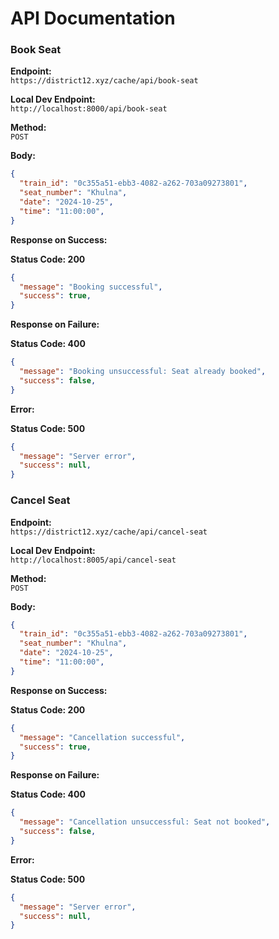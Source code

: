 # API Documentation

### Book Seat
**Endpoint:**  
`https://district12.xyz/cache/api/book-seat`

**Local Dev Endpoint:**  
`http://localhost:8000/api/book-seat`

**Method:**  
`POST`

**Body:**
```json
{
  "train_id": "0c355a51-ebb3-4082-a262-703a09273801",
  "seat_number": "Khulna",
  "date": "2024-10-25",
  "time": "11:00:00",
}
```

**Response on Success:**

**Status Code: 200**
```json
{
  "message": "Booking successful",
  "success": true,
}
```

**Response on Failure:**

**Status Code: 400**
```json
{
  "message": "Booking unsuccessful: Seat already booked",
  "success": false,
}
```

**Error:**

**Status Code: 500**
```json
{
  "message": "Server error",
  "success": null,
}
```


### Cancel Seat
**Endpoint:**  
`https://district12.xyz/cache/api/cancel-seat`

**Local Dev Endpoint:**  
`http://localhost:8005/api/cancel-seat`

**Method:**  
`POST`

**Body:**
```json
{
  "train_id": "0c355a51-ebb3-4082-a262-703a09273801",
  "seat_number": "Khulna",
  "date": "2024-10-25",
  "time": "11:00:00",
}
```

**Response on Success:**

**Status Code: 200**
```json
{
  "message": "Cancellation successful",
  "success": true,
}
```

**Response on Failure:**

**Status Code: 400**
```json
{
  "message": "Cancellation unsuccessful: Seat not booked",
  "success": false,
}
```

**Error:**

**Status Code: 500**
```json
{
  "message": "Server error",
  "success": null,
}
```